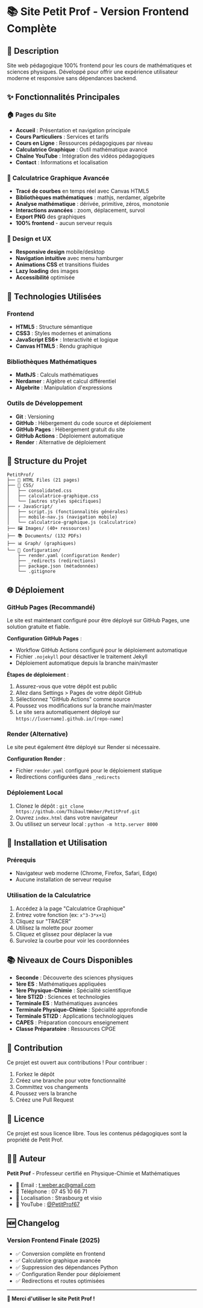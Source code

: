 # 📚 Site Petit Prof - Version Frontend Complète

## 🎯 **Description**

Site web pédagogique 100% frontend pour les cours de mathématiques et sciences physiques. Développé pour offrir une expérience utilisateur moderne et responsive sans dépendances backend.

## ✨ **Fonctionnalités Principales**

### 🏠 **Pages du Site**
- **Accueil** : Présentation et navigation principale
- **Cours Particuliers** : Services et tarifs
- **Cours en Ligne** : Ressources pédagogiques par niveau
- **Calculatrice Graphique** : Outil mathématique avancé
- **Chaîne YouTube** : Intégration des vidéos pédagogiques
- **Contact** : Informations et localisation

### 🧮 **Calculatrice Graphique Avancée**
- **Tracé de courbes** en temps réel avec Canvas HTML5
- **Bibliothèques mathématiques** : mathjs, nerdamer, algebrite
- **Analyse mathématique** : dérivée, primitive, zéros, monotonie
- **Interactions avancées** : zoom, déplacement, survol
- **Export PNG** des graphiques
- **100% frontend** - aucun serveur requis

### 📱 **Design et UX**
- **Responsive design** mobile/desktop
- **Navigation intuitive** avec menu hamburger
- **Animations CSS** et transitions fluides
- **Lazy loading** des images
- **Accessibilité** optimisée

## 🚀 **Technologies Utilisées**

### **Frontend**
- **HTML5** : Structure sémantique
- **CSS3** : Styles modernes et animations
- **JavaScript ES6+** : Interactivité et logique
- **Canvas HTML5** : Rendu graphique

### **Bibliothèques Mathématiques**
- **MathJS** : Calculs mathématiques
- **Nerdamer** : Algèbre et calcul différentiel
- **Algebrite** : Manipulation d'expressions

### **Outils de Développement**
- **Git** : Versioning
- **GitHub** : Hébergement du code source et déploiement
- **GitHub Pages** : Hébergement gratuit du site
- **GitHub Actions** : Déploiement automatique
- **Render** : Alternative de déploiement

## 📁 **Structure du Projet**

```
PetitProf/
├── 📄 HTML Files (21 pages)
├── 🎨 CSS/
│   ├── consolidated.css
│   ├── calculatrice-graphique.css
│   └── [autres styles spécifiques]
├── ⚡ JavaScript/
│   ├── script.js (fonctionnalités générales)
│   ├── mobile-nav.js (navigation mobile)
│   └── calculatrice-graphique.js (calculatrice)
├── 🖼️ Images/ (40+ ressources)
├── 📚 Documents/ (132 PDFs)
├── 📊 Graph/ (graphiques)
└── 🔧 Configuration/
    ├── render.yaml (configuration Render)
    ├── _redirects (redirections)
    ├── package.json (métadonnées)
    └── .gitignore
```

## 🌐 **Déploiement**

### **GitHub Pages (Recommandé)**
Le site est maintenant configuré pour être déployé sur GitHub Pages, une solution gratuite et fiable.

**Configuration GitHub Pages** :
- Workflow GitHub Actions configuré pour le déploiement automatique
- Fichier `.nojekyll` pour désactiver le traitement Jekyll
- Déploiement automatique depuis la branche main/master

**Étapes de déploiement** :
1. Assurez-vous que votre dépôt est public
2. Allez dans Settings > Pages de votre dépôt GitHub
3. Sélectionnez "GitHub Actions" comme source
4. Poussez vos modifications sur la branche main/master
5. Le site sera automatiquement déployé sur `https://[username].github.io/[repo-name]`

### **Render (Alternative)**
Le site peut également être déployé sur Render si nécessaire.

**Configuration Render** :
- Fichier `render.yaml` configuré pour le déploiement statique
- Redirections configurées dans `_redirects`

### **Déploiement Local**
1. Clonez le dépôt : `git clone https://github.com/ThibaultWeber/PetitProf.git`
2. Ouvrez `index.html` dans votre navigateur
3. Ou utilisez un serveur local : `python -m http.server 8000`

## 🔧 **Installation et Utilisation**

### **Prérequis**
- Navigateur web moderne (Chrome, Firefox, Safari, Edge)
- Aucune installation de serveur requise

### **Utilisation de la Calculatrice**
1. Accédez à la page "Calculatrice Graphique"
2. Entrez votre fonction (ex: `x^3-3*x+1`)
3. Cliquez sur "TRACER"
4. Utilisez la molette pour zoomer
5. Cliquez et glissez pour déplacer la vue
6. Survolez la courbe pour voir les coordonnées

## 📚 **Niveaux de Cours Disponibles**

- **Seconde** : Découverte des sciences physiques
- **1ère ES** : Mathématiques appliquées
- **1ère Physique-Chimie** : Spécialité scientifique
- **1ère STI2D** : Sciences et technologies
- **Terminale ES** : Mathématiques avancées
- **Terminale Physique-Chimie** : Spécialité approfondie
- **Terminale STI2D** : Applications technologiques
- **CAPES** : Préparation concours enseignement
- **Classe Préparatoire** : Ressources CPGE

## 🤝 **Contribution**

Ce projet est ouvert aux contributions ! Pour contribuer :

1. Forkez le dépôt
2. Créez une branche pour votre fonctionnalité
3. Committez vos changements
4. Poussez vers la branche
5. Créez une Pull Request

## 📄 **Licence**

Ce projet est sous licence libre. Tous les contenus pédagogiques sont la propriété de Petit Prof.

## 👨‍🏫 **Auteur**

**Petit Prof** - Professeur certifié en Physique-Chimie et Mathématiques
- 📧 Email : t.weber.ac@gmail.com
- 📱 Téléphone : 07 45 10 66 71
- 📍 Localisation : Strasbourg et visio
- 🎥 YouTube : [@PetitProf67](https://www.youtube.com/@PetitProf67)

## 🆕 **Changelog**

### **Version Frontend Finale (2025)**
- ✅ Conversion complète en frontend
- ✅ Calculatrice graphique avancée
- ✅ Suppression des dépendances Python
- ✅ Configuration Render pour déploiement
- ✅ Redirections et routes optimisées

---

**🌟 Merci d'utiliser le site Petit Prof !**
